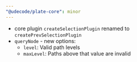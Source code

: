 ```yaml
---
"@udecode/plate-core": minor
---
```


- core plugin `createSelectionPlugin` renamed to `createPrevSelectionPlugin`
- `queryNode` - new options:
  - `level`: Valid path levels
  - `maxLevel`: Paths above that value are invalid
